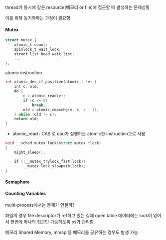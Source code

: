 
thread가 동시에 같은 resource(메모리 or file)에 접근할 때 발생하는 문제상황


이를 위해 동기화하는 과정이 필요함
#### Mutex
```c
struct mutex {
    atomic_t count;
    spinlock_t wait_lock;
    struct list_head wait_list;
    ...
};
```

atomic instruction
```c
int atomic_dec_if_positive(atomic_t *v) {
    int c, old;
    do {
        c = atomic_read(v);
        if (c <= 0)
            break;
        old = atomic_cmpxchg(v, c, c - 1);
    } while (old != c);
    return old;
}

```

- atomic_read : CAS 로 cpu가 실행하는 atomic한 instruction으로 사용


```c
void __sched mutex_lock(struct mutex *lock)
{
	might_sleep();

	if (!__mutex_trylock_fast(lock))
		__mutex_lock_slowpath(lock);
}

```




#### Semaphore

#### Counting Variables



multi-process에서는 문제가 안될까?

파일의 경우
file descriptor가 ref하고 있는 실제 open table 데이터에는 lock이 있어서 한번에 하나의 접근만 가능하도록 os가 관리함

메모리
Shared Memory, mmap 등 메모리를 공유하는 경우도 발생 가능